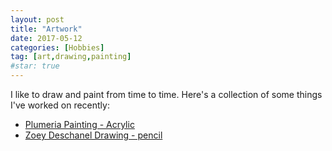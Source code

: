 ```yaml
---
layout: post
title: "Artwork"
date: 2017-05-12
categories: [Hobbies]
tag: [art,drawing,painting]
#star: true
---
```


I like to draw and paint from time to time.  Here's a collection of some things I've worked on recently:

* [Plumeria Painting - Acrylic](../myart/plumeria.jpg)
* [Zoey Deschanel Drawing - pencil](../myart/zoey-drawing.jpg)
